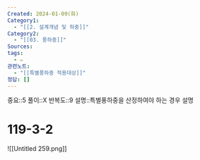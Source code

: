 ```yaml
---
Created: 2024-01-09(화)
Category1:
  - "[[2. 설계개념 및 하중]]"
Category2:
  - "[[03. 풍하중]]"
Sources: 
tags:
  - ✏️
관련노트:
  - "[[특별풍하중 적용대상]]"
정답: []
---
```

중요::5
풀이::X
반복도::9
설명::특별풍하중을 산정하여야 하는 경우 설명
# 119-3-2

![[Untitled 259.png]]
